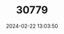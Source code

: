 ---
title: "30779"
category: "Pittosporum napaliense"
draft: false
date: 2024-02-22 13:03:50
languages:
  Hawaiian: ["Hō‘awa"]
---